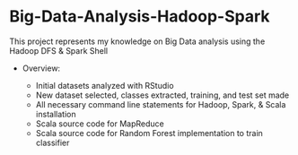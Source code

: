 # Big-Data-Analysis-Hadoop-Spark

<p>This project represents my knowledge on Big Data analysis using the Hadoop DFS & Spark Shell</p>
<ul>
    <li>Overview:</li>
     <ul>
            <li>Initial datasets analyzed with RStudio </li>
            <li>New dataset selected, classes extracted, training, and test set made</li>
            <li>All necessary command line statements for Hadoop, Spark, & Scala installation</li>
            <li>Scala source code for MapReduce</li>
            <li>Scala source code for Random Forest implementation to train classifier</li>
        </ul>
        
</ul>
    

